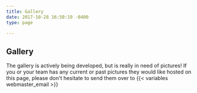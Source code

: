```yaml
---
title: Gallery
date: 2017-10-28 16:50:19 -0400
type: page

---
```

## Gallery
The gallery is actively being developed, but is really in need of pictures!
If you or your team has any current or past pictures they would like hosted on this page,
please don't hesitate to send them over to {{< variables webmaster_email >}}